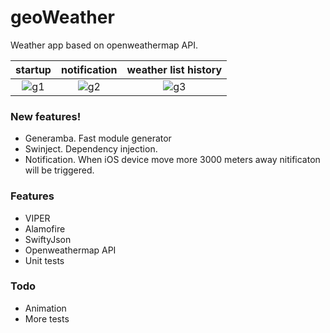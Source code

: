 # geoWeather

Weather app based on openweathermap API.

startup             |  notification             |  weather list history
:-------------------------:|:-------------------------:|:-------------------------:
![g1](https://user-images.githubusercontent.com/4949587/35781839-105f8272-0a11-11e8-8949-bfa51fbe9f5c.png)  |  ![g2](https://user-images.githubusercontent.com/4949587/35781840-115d2a62-0a11-11e8-99a5-dd5fdb40ffa5.png) | ![g3](https://user-images.githubusercontent.com/4949587/35781841-123bf81e-0a11-11e8-9d8d-52b7ac4f1f36.png)

### New features!
  - Generamba. Fast module generator
  - Swinject. Dependency injection.
  - Notification. When iOS device move more 3000 meters away nitificaton will be triggered.

### Features

  - VIPER
  - Alamofire
  - SwiftyJson
  - Openweathermap API
  - Unit tests

### Todo

 - Animation
 - More tests
 
